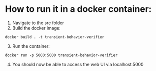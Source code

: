 # How to run it in a docker container:

1. Navigate to the src folder
2. Build the docker image:

```
docker build . -t transient-behavior-verifier
```

3. Run the container:

```
docker run -p 5000:5000 transient-behavior-verifier
```

4. You should now be able to access the web UI via localhost:5000

